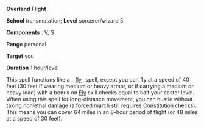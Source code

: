  **Overland Flight**

**School** transmutation; **Level** sorcerer/wizard 5

**Components** : V, S

**Range** personal

**Target** you

**Duration** 1 hour/level

This spell functions like a _ [fly](fly.md) _spell, except you can fly at a speed of 40 feet (30 feet if wearing medium or heavy armor, or if carrying a medium or heavy load) with a bonus on [Fly](../skills/fly.md#_fly) skill checks equal to half your caster level. When using this spell for long-distance movement, you can hustle without taking nonlethal damage (a forced march still requires [Constitution](../gettingStarted.md#_constitution) checks). This means you can cover 64 miles in an 8-hour period of flight (or 48 miles at a speed of 30 feet).

